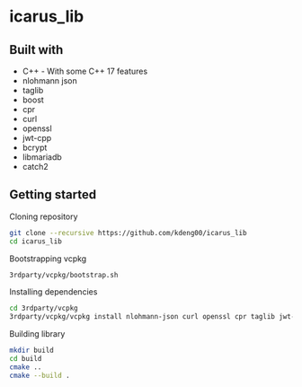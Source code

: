 # icarus_lib


## Built with

* C++ - With some C++ 17 features
* nlohmann json
* taglib
* boost
* cpr
* curl
* openssl
* jwt-cpp
* bcrypt
* libmariadb
* catch2


## Getting started

Cloning repository

```BASH
git clone --recursive https://github.com/kdeng00/icarus_lib
cd icarus_lib
```

Bootstrapping vcpkg

```BASH
3rdparty/vcpkg/bootstrap.sh
```

Installing dependencies

```BASH
cd 3rdparty/vcpkg
3rdparty/vcpkg/vcpkg install nlohmann-json curl openssl cpr taglib jwt-cpp boost libmariadb catch2
```

Building library

```BASH
mkdir build
cd build
cmake ..
cmake --build .
```
